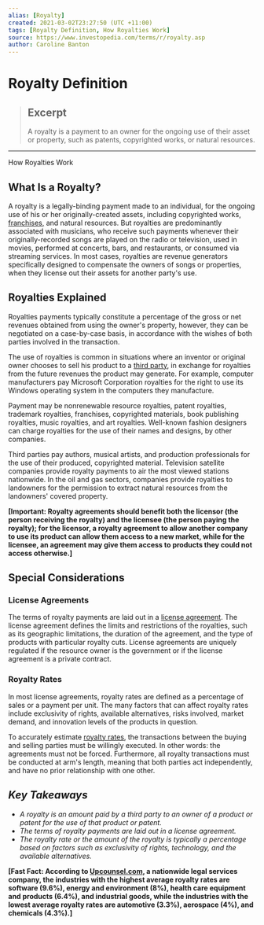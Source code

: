 ```yaml
---
alias: [Royalty]
created: 2021-03-02T23:27:50 (UTC +11:00)
tags: [Royalty Definition, How Royalties Work]
source: https://www.investopedia.com/terms/r/royalty.asp
author: Caroline Banton
---
```


# Royalty Definition

> ## Excerpt
> A royalty is a payment to an owner for the ongoing use of their asset or property, such as patents, copyrighted works, or natural resources.

---

How Royalties Work
## What Is a Royalty?

A royalty is a legally-binding payment made to an individual, for the ongoing use of his or her originally-created assets, including copyrighted works, [franchises,](https://www.investopedia.com/terms/f/franchise.asp) and natural resources. But royalties are predominantly associated with musicians, who receive such payments whenever their originally-recorded songs are played on the radio or television, used in movies, performed at concerts, bars, and restaurants, or consumed via streaming services. In most cases, royalties are revenue generators specifically designed to compensate the owners of songs or properties, when they license out their assets for another party's use.

## Royalties Explained

Royalties payments typically constitute a percentage of the gross or net revenues obtained from using the owner's property, however, they can be negotiated on a case-by-case basis, in accordance with the wishes of both parties involved in the transaction.

The use of royalties is common in situations where an inventor or original owner chooses to sell his product to a [third party](https://www.investopedia.com/terms/t/third-party.asp), in exchange for royalties from the future revenues the product may generate. For example, computer manufacturers pay Microsoft Corporation royalties for the right to use its Windows operating system in the computers they manufacture.

Payment may be nonrenewable resource royalties, patent royalties, trademark royalties, franchises, copyrighted materials, book publishing royalties, music royalties, and art royalties. Well-known fashion designers can charge royalties for the use of their names and designs, by other companies.

Third parties pay authors, musical artists, and production professionals for the use of their produced, copyrighted material. Television satellite companies provide royalty payments to air the most viewed stations nationwide. In the oil and gas sectors, companies provide royalties to landowners for the permission to extract natural resources from the landowners' covered property.

**\[Important: Royalty agreements should benefit both the licensor (the person receiving the royalty) and the licensee (the person paying the royalty); for the licensor, a royalty agreement to allow another company to use its product can allow them access to a new market, while for the licensee, an agreement may give them access to products they could not access otherwise.\]**

## Special Considerations

### License Agreements

The terms of royalty payments are laid out in a [license agreement](https://www.investopedia.com/terms/l/licensing-agreement.asp). The license agreement defines the limits and restrictions of the royalties, such as its geographic limitations, the duration of the agreement, and the type of products with particular royalty cuts. License agreements are uniquely regulated if the resource owner is the government or if the license agreement is a private contract.

### Royalty Rates

In most license agreements, royalty rates are defined as a percentage of sales or a payment per unit. The many factors that can affect royalty rates include exclusivity of rights, available alternatives, risks involved, market demand, and innovation levels of the products in question.

To accurately estimate [royalty rates](https://www.investopedia.com/articles/personal-finance/121614/how-pandora-and-spotify-pay-artists.asp), the transactions between the buying and selling parties must be willingly executed. In other words: the agreements must not be forced. Furthermore, all royalty transactions must be conducted at arm's length, meaning that both parties act independently, and have no prior relationship with one other.

## _Key Takeaways_

-   _A royalty is an amount paid by a third party to an owner of a product or patent for the use of that product or patent._
-   _The terms of royalty payments are laid out in a license agreement._
-   _The royalty rate or the amount of the royalty is typically a percentage based on factors such as exclusivity of rights, technology, and the available alternatives._

**\[Fast Fact: According to [Upcounsel.com](https://www.upcounsel.com/patent-licensing-royalty-rates), a nationwide legal services company, the industries with the highest average royalty rates are software (9.6%), energy and environment (8%), health care equipment and products (6.4%), and industrial goods, while the industries with the lowest average royalty rates are automotive (3.3%), aerospace (4%), and chemicals (4.3%).\]**
